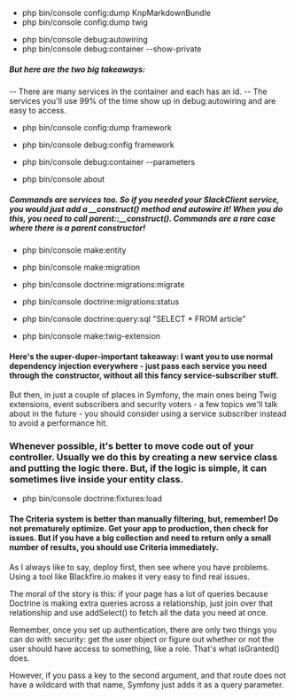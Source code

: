 * php bin/console config:dump KnpMarkdownBundle
* php bin/console config:dump twig

+ php bin/console debug:autowiring
+ php bin/console debug:container --show-private

##### But here are the two big takeaways:

-- There are many services in the container and each has an id.
-- The services you'll use 99% of the time show up in debug:autowiring and are easy to access.

+ php bin/console config:dump framework
+ php bin/console debug:config framework
+ php bin/console debug:container --parameters

+ php bin/console about

##### Commands are services too. So if you needed your SlackClient service, you would just add a __construct() method and autowire it! When you do this, you need to call parent::__construct(). Commands are a rare case where there is a parent constructor!

+ php bin/console make:entity
+ php bin/console make:migration
+ php bin/console doctrine:migrations:migrate
+ php bin/console doctrine:migrations:status

+ php bin/console doctrine:query:sql "SELECT * FROM article"
+ php bin/console make:twig-extension

#### Here's the super-duper-important takeaway: I want you to use normal dependency injection everywhere - just pass each service you need through the constructor, without all this fancy service-subscriber stuff.

But then, in just a couple of places in Symfony, the main ones being Twig extensions, event subscribers and security voters - a few topics we'll talk about in the future - you should consider using a service subscriber instead to avoid a performance hit.

### Whenever possible, it's better to move code out of your controller. Usually we do this by creating a new service class and putting the logic there. But, if the logic is simple, it can sometimes live inside your entity class.

+ php bin/console doctrine:fixtures:load

#### The Criteria system is better than manually filtering, but, remember! Do not prematurely optimize. Get your app to production, then check for issues. But if you have a big collection and need to return only a small number of results, you should use Criteria immediately.

 As I always like to say, deploy first, then see where you have problems. Using a tool like Blackfire.io makes it very easy to find real issues.

 The moral of the story is this: if your page has a lot of queries because Doctrine is making extra queries across a relationship, just join over that relationship and use addSelect() to fetch all the data you need at once.

 Remember, once you set up authentication, there are only two things you can do with security: get the user object or figure out whether or not the user should have access to something, like a role. That's what isGranted() does.

 However, if you pass a key to the second argument, and that route does not have a wildcard with that name, Symfony just adds it as a query parameter.